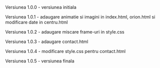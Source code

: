 Versiunea 1.0.0 - versiunea initiala

Versiunea 1.0.1 - adaugare animatie si imagini in index.html,  orion.html si modificare date in centru.html

Versiunea 1.0.2 - adaugare miscare frame-uri in style.css

Versiunea 1.0.3 - adaugare contact.html

Versiunea 1.0.4 - modificare style.css pentru contact.html

Versiunea 1.0.5 - versiunea finala

